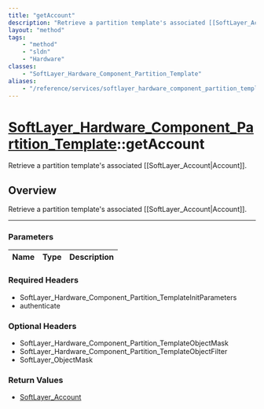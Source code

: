 ```yaml
---
title: "getAccount"
description: "Retrieve a partition template's associated [[SoftLayer_Account|Account]]."
layout: "method"
tags:
    - "method"
    - "sldn"
    - "Hardware"
classes:
    - "SoftLayer_Hardware_Component_Partition_Template"
aliases:
    - "/reference/services/softlayer_hardware_component_partition_template/getAccount"
---
```

# [SoftLayer_Hardware_Component_Partition_Template](/reference/services/SoftLayer_Hardware_Component_Partition_Template)::getAccount

Retrieve a partition template's associated [[SoftLayer_Account|Account]].


## Overview 
Retrieve a partition template's associated [[SoftLayer_Account|Account]].

-----

### Parameters 
|Name | Type | Description |
| --- | --- | --- |


### Required Headers
* SoftLayer_Hardware_Component_Partition_TemplateInitParameters
* authenticate


### Optional Headers
* SoftLayer_Hardware_Component_Partition_TemplateObjectMask
* SoftLayer_Hardware_Component_Partition_TemplateObjectFilter
* SoftLayer_ObjectMask

### Return Values
* <a href='/reference/datatypes/SoftLayer_Account'>SoftLayer_Account </a>





